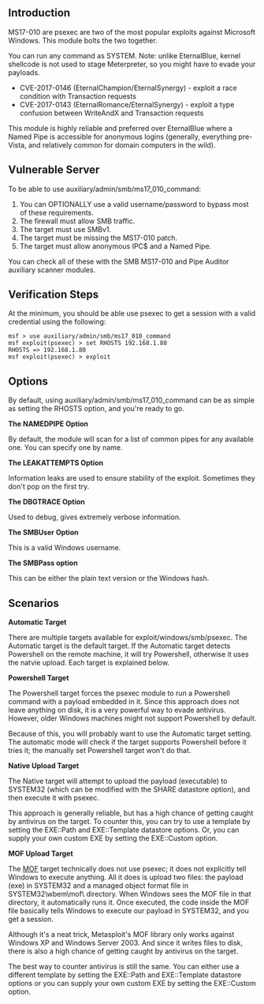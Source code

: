 ## Introduction

MS17-010 are psexec are two of the most popular exploits against Microsoft Windows. This module bolts the two together.

You can run any command as SYSTEM. Note: unlike EternalBlue, kernel shellcode is not used to stage Meterpreter, so you might have to evade your payloads.

* CVE-2017-0146 (EternalChampion/EternalSynergy) - exploit a race condition with Transaction requests
* CVE-2017-0143 (EternalRomance/EternalSynergy) - exploit a type confusion between WriteAndX and Transaction requests

This module is highly reliable and preferred over EternalBlue where a Named Pipe is accessible for anonymous logins (generally, everything pre-Vista, and relatively common for domain computers in the wild).

## Vulnerable Server

To be able to use auxiliary/admin/smb/ms17_010_command:

1. You can OPTIONALLY use a valid username/password to bypass most of these requirements.
2. The firewall must allow SMB traffic.
3. The target must use SMBv1.
4. The target must be missing the MS17-010 patch.
5. The target must allow anonymous IPC$ and a Named Pipe.

You can check all of these with the SMB MS17-010 and Pipe Auditor auxiliary scanner modules.

## Verification Steps

At the minimum, you should be able use psexec to get a session with a valid credential using the following:

```
msf > use auxiliary/admin/smb/ms17_010_command
msf exploit(psexec) > set RHOSTS 192.168.1.80
RHOSTS => 192.168.1.80
msf exploit(psexec) > exploit
```

## Options

By default, using auxiliary/admin/smb/ms17_010_command can be as simple as setting the RHOSTS option, and you're ready to go.

**The NAMEDPIPE Option**

By default, the module will scan for a list of common pipes for any available one. You can specify one by name.

**The LEAKATTEMPTS Option**

Information leaks are used to ensure stability of the exploit. Sometimes they don't pop on the first try.

**The DBGTRACE Option**

Used to debug, gives extremely verbose information.

**The SMBUser Option**

This is a valid Windows username.

**The SMBPass option**

This can be either the plain text version or the Windows hash.

## Scenarios

**Automatic Target**

There are multiple targets available for exploit/windows/smb/psexec. The Automatic target is the default target. If the  Automatic target detects Powershell on the remote machine, it will try Powershell, otherwise it uses the natvie upload. Each target is explained below.

**Powershell Target**

The Powershell target forces the psexec module to run a Powershell command with a payload embedded in it. Since this approach does not leave anything on disk, it is a very powerful way to evade antivirus. However, older Windows machines might not support Powershell by default.

Because of this, you will probably want to use the Automatic target setting. The automatic mode will check if the target supports Powershell before it tries it; the manually set Powershell target won't do that.

**Native Upload Target**

The Native target will attempt to upload the payload (executable) to SYSTEM32 (which can be modified with the
SHARE datastore option), and then execute it with psexec.

This approach is generally reliable, but has a high chance of getting caught by antivirus on the target. To counter this, you can try to use a template by setting the EXE::Path and EXE::Template datastore options. Or, you can supply your own custom EXE by setting the EXE::Custom option.

**MOF Upload Target**

The [MOF](https://github.com/rapid7/metasploit-framework/wiki/How-to-use-WbemExec-for-a-write-privilege-attack-on-Windows) target technically does not use psexec; it does not explicitly tell Windows to execute anything. All it does is upload two files: the payload (exe) in SYSTEM32 and a managed object
format file in SYSTEM32\wbem\mof\ directory. When Windows sees the MOF file in that directory, it automatically runs it. Once executed, the code inside the MOF file basically tells Windows to execute our payload in SYSTEM32, and you get a session.

Although it's a neat trick, Metasploit's MOF library only works against Windows XP and Windows Server 2003. And since it writes files to disk, there is also a high chance of getting
caught by antivirus on the target.

The best way to counter antivirus is still the same. You can either use a different template by setting the EXE::Path and EXE::Template datastore options or you can supply your own custom EXE by setting the EXE::Custom option.
